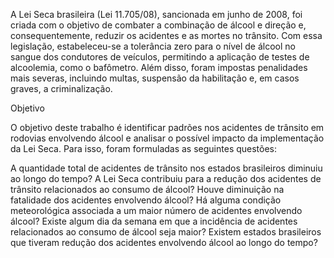 A Lei Seca brasileira (Lei 11.705/08), sancionada em junho de 2008, foi criada com o objetivo de combater a combinação de álcool e direção e, consequentemente, reduzir os acidentes e as mortes no trânsito. Com essa legislação, estabeleceu-se a tolerância zero para o nível de álcool no sangue dos condutores de veículos, permitindo a aplicação de testes de alcoolemia, como o bafômetro. Além disso, foram impostas penalidades mais severas, incluindo multas, suspensão da habilitação e, em casos graves, a criminalização.

Objetivo

O objetivo deste trabalho é identificar padrões nos acidentes de trânsito em rodovias envolvendo álcool e analisar o possível impacto da implementação da Lei Seca. Para isso, foram formuladas as seguintes questões:

A quantidade total de acidentes de trânsito nos estados brasileiros diminuiu ao longo do tempo?
A Lei Seca contribuiu para a redução dos acidentes de trânsito relacionados ao consumo de álcool?
Houve diminuição na fatalidade dos acidentes envolvendo álcool?
Há alguma condição meteorológica associada a um maior número de acidentes envolvendo álcool?
Existe algum dia da semana em que a incidência de acidentes relacionados ao consumo de álcool seja maior?
Existem estados brasileiros que tiveram redução dos acidentes envolvendo álcool ao longo do tempo?
